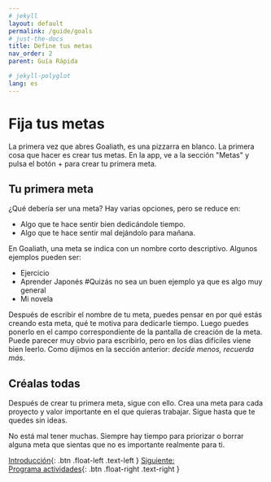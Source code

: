 ```yaml
---
# jekyll
layout: default
permalink: /guide/goals
# just-the-docs
title: Define tus metas
nav_order: 2
parent: Guía Rápida

# jekyll-polyglot
lang: es
---
```

# Fija tus metas
La primera vez que abres Goaliath, es una pizzarra en blanco. La primera cosa que hacer es crear tus metas. En la app, ve a la sección "Metas" y pulsa el botón + para crear tu primera meta.

## Tu primera meta
¿Qué debería ser una meta? Hay varias opciones, pero se reduce en:
- Algo que te hace sentir bien dedicándole tiempo.
- Algo que te hace sentir mal dejándolo para mañana.

En Goaliath, una meta se indica con un nombre corto descriptivo. Algunos ejemplos pueden ser:
- Ejercicio
- Aprender Japonés #Quizás no sea un buen ejemplo ya que es algo muy general
- Mi novela

Después de escribir el nombre de tu meta, puedes pensar en por qué estás creando esta meta, qué te motiva para dedicarle tiempo. Luego puedes ponerlo en el campo correspondiente de la pantalla de creación de la meta.<br>
Puede parecer muy obvio para escribirlo, pero en los días difíciles viene bien leerlo. Como dijimos en la sección anterior: *decide menos, recuerda más*.

## Créalas todas
Después de crear tu primera meta, sigue con ello. Crea una meta para cada proyecto y valor importante en el que quieras trabajar. Sigue hasta que te quedes sin ideas.

No está mal tener muchas. Siempre hay tiempo para priorizar o borrar alguna meta que sientas que no es importante realmente para ti.

[Introducción](/guide/overview){: .btn .float-left .text-left }
[Siguiente:<br/>Programa actividades](/guide/activities){: .btn .float-right .text-right }
<br/><br/>